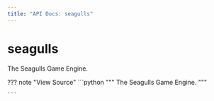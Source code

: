 ```yaml
---
title: "API Docs: seagulls"
---
```



# seagulls

The Seagulls Game Engine.

??? note "View Source"
    ```python
        """
        The Seagulls Game Engine.
        """

    ```

